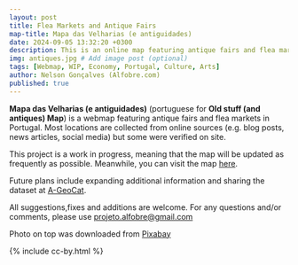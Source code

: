 ```yaml
---
layout: post
title: Flea Markets and Antique Fairs
map-title: Mapa das Velharias (e antiguidades)
date: 2024-09-05 13:32:20 +0300
description: This is an online map featuring antique fairs and flea markets in Portugal. # Add post description (optional)
img: antiques.jpg # Add image post (optional)
tags: [Webmap, WIP, Economy, Portugal, Culture, Arts]
author: Nelson Gonçalves (Alfobre.com) 
published: true
---
```


**Mapa das Velharias (e antiguidades)** (portuguese for **Old stuff (and antiques) Map**) is a webmap featuring antique fairs and flea markets in Portugal. Most locations are collected from online sources (e.g. blog posts, news articles, social media) but some were verified on site. 

This project is a work in progress, meaning that the map will be updated as frequently as possible. Meanwhile, you can visit the map [here](https://umap.openstreetmap.fr/en/map/mapa-das-velharias-e-antiguidades_1110497#7/39.893/-6.460).

Future plans include expanding additional information and sharing the dataset at [A-GeoCat](https://a-geocat.alfobre.com/).

All suggestions,fixes and additions are welcome. For any questions and/or comments, please use projeto.alfobre@gmail.com 

Photo on top was downloaded from [Pixabay](https://pixabay.com/)


{% include cc-by.html %}
